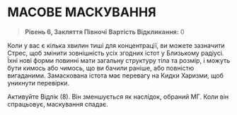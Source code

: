 ﻿# МАСОВЕ МАСКУВАННЯ

> **Рівень 6, Закляття Півночі**
> **Вартість Відкликання:** 0

Коли у вас є кілька хвилин тиші для концентрації, ви можете зазначити Стрес, щоб змінити зовнішність усіх згодних істот у Близькому радіусі. Їхні нові форми повинні мати загальну структуру тіла та розмір, і можуть бути кимось або чимось, що ви бачили раніше, або повністю вигаданими. Замаскована істота має перевагу на Кидки Харизми, щоб уникнути перевірки.

Активуйте Відлік (8). Він зменшується як наслідок, обраний МГ. Коли він спрацьовує, маскування спадає.